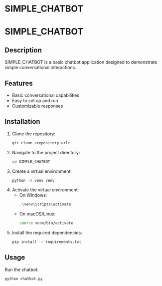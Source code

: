 # SIMPLE_CHATBOT
# SIMPLE_CHATBOT

## Description
SIMPLE_CHATBOT is a basic chatbot application designed to demonstrate simple conversational interactions.

## Features
- Basic conversational capabilities
- Easy to set up and run
- Customizable responses

## Installation
1. Clone the repository:
    ```sh
    git clone <repository-url>
    ```
2. Navigate to the project directory:
    ```sh
    cd SIMPLE_CHATBOT
    ```
3. Create a virtual environment:
    ```sh
    python -m venv venv
    ```
4. Activate the virtual environment:
    - On Windows:
        ```sh
        .\venv\Scripts\activate
        ```
    - On macOS/Linux:
        ```sh
        source venv/bin/activate
        ```
5. Install the required dependencies:
    ```sh
    pip install -r requirements.txt
    ```

## Usage
Run the chatbot:
```sh
python chatbot.py